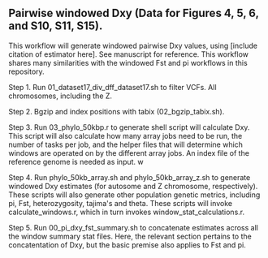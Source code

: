 ## Pairwise windowed Dxy (Data for Figures 4, 5, 6, and S10, S11, S15).

This workflow will generate windowed pairwise Dxy values, using [include citation of estimator here]. See manuscript for reference. This workflow shares many similarities with the windowed Fst and pi workflows in this repository. 

Step 1. Run 01_dataset17_div_dff_dataset17.sh to filter VCFs. All chromosomes, including the Z. 

Step 2. Bgzip and index positions with tabix (02_bgzip_tabix.sh). 

Step 3. Run 03_phylo_50kbp.r to generate shell script will calculate Dxy. This script will also calculate how many array jobs need to be run, the number of tasks per job, and the helper files that will determine which windows are operated on by the different array jobs. An index file of the reference genome is needed as input. w

Step 4. Run phylo_50kb_array.sh and phylo_50kb_array_z.sh to generate windowed Dxy estimates (for autosome and Z chromosome, respectively). These scripts will also generate other population genetic metrics, including pi, Fst, heterozygosity, tajima's and theta. These scripts will invoke calculate_windows.r, which in turn invokes window_stat_calculations.r.  

Step 5. Run 00_pi_dxy_fst_summary.sh to concatenate estimates across all the window summary stat files. Here, the relevant section pertains to the concatentation of Dxy, but the basic premise also applies to Fst and pi. 

